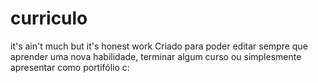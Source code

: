 # curriculo
it's ain't much but it's honest work
Criado para poder editar sempre que aprender uma nova habilidade, terminar algum curso ou simplesmente apresentar como portifólio c:
